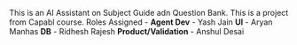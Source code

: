 This is an AI Assistant on Subject Guide adn Question Bank.
This is a project from Capabl course.
Roles Assigned - 
    **Agent Dev** - Yash Jain 
    **UI** - Aryan Manhas
    **DB** - Ridhesh Rajesh
    **Product/Validation** - Anshul Desai
